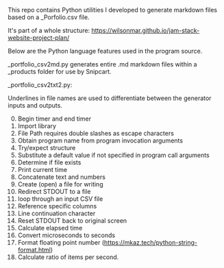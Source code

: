 This repo contains Python utilities I developed to generate markdown files based on a _Porfolio.csv file.

It's part of a whole structure:
https://wilsonmar.github.io/jam-stack-website-project-plan/

Below are the Python language features used in the program source.

_portfolio_csv2md.py generates entire .md markdown files within a _products folder for use by Snipcart.

_portfolio_csv2txt2.py:

Underlines in file names are used to differentiate between the generator inputs and outputs.

0. Begin timer and end timer
0. Import library
1. File Path requires double slashes as escape characters
0. Obtain program name from program invocation arguments
1. Try/expect structure
2. Substitute a default value if not specified in program call arguments
0. Determine if file exists
1. Print current time
2. Concatenate text and numbers
3. Create (open) a file for writing 
0. Redirect STDOUT to a file
4. loop through an input CSV file
5. Reference specific columns
0. Line continuation character
1. Reset STDOUT back to original screen
6. Calculate elapsed time
0. Convert microseconds to seconds
0. Format floating point number (https://mkaz.tech/python-string-format.html)
0. Calculate ratio of items per second.
